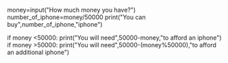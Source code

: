 money=input("How much money you have?")
number_of_iphone=money/50000
print("You can buy",number_of_iphone,"iphone")

if money <50000:
    print("You will need",50000-money,"to afford an iphone")
if money >50000:
    print("You will need",50000-(money%50000),"to afford an additional iphone")
